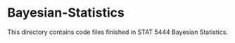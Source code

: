 # Bayesian-Statistics
This directory contains code files finished in STAT 5444 Bayesian Statistics.
